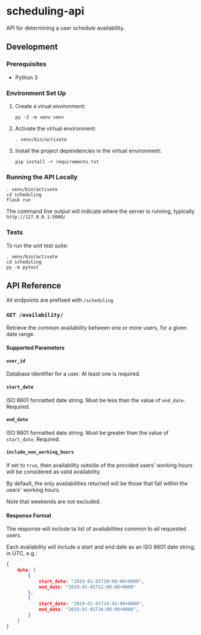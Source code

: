 # scheduling-api
API for determining a user schedule availability.

## Development
### Prerequisites
- Python 3

### Environment Set Up
1. Create a virual environment:
    ```
    py -3 -m venv venv
    ```

1. Activate the virtual environment:
    ```
    . venv/bin/activate
    ```

1. Install the project dependencies in the virtual environment:
    ```
    pip install -r requirements.txt
    ```

### Running the API Locally
```
. venv/bin/activate
cd scheduling
flask run
```

The command line output will indicate where the server is running,
typically `http://127.0.0.1:5000/`

### Tests
To run the unit test suite:

```
. venv/bin/activate
cd scheduling
py -m pytest
```

## API Reference
All endpoints are prefixed with `/scheduling`

### `GET /availability/`
Retrieve the common availability between one or more users, for a given
date range.

#### Supported Parameters

#### `user_id`
Database identifier for a user. At least one is required.

#### `start_date`
ISO 8601 formatted date string. Must be less than the value of `end_date`. Required.

#### `end_date`
ISO 8601 formatted date string. Must be greater than the value of `start_date`. Required.

#### `include_non_working_hours`
If set to `true`, then availability outside of the provided users' working hours will
be considered as valid availability.

By default, the only availabilities returned will be those that fall within the users'
working hours.

Note that weekends are not excluded.

#### Response Format
The response will include ta list of availabilities common to all requested users.

Each availability will include a start and end date as an ISO 8601 date string, in
UTC, e.g.:

```json
{
    data: [
        {
            start_date: "2019-01-01T10:00:00+0000",
            end_date: "2019-01-01T12:00:00+0000"
        },
        {
            start_date: "2019-01-01T14:45:00+0000",
            end_date: "2019-01-01T16:00:00+0000",
        }
    ]
}
```